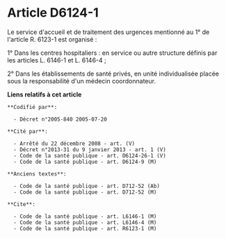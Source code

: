 # Article D6124-1

Le service d'accueil et de traitement des urgences mentionné au 1° de l'article R. 6123-1 est organisé :

1° Dans les centres hospitaliers : en service ou autre structure définis par les articles L. 6146-1 et L. 6146-4 ;

2° Dans les établissements de santé privés, en unité individualisée placée sous la responsabilité d'un médecin coordonnateur.

**Liens relatifs à cet article**

	**Codifié par**:

	  - Décret n°2005-840 2005-07-20

	**Cité par**:

	  - Arrêté du 22 décembre 2008 - art. (V)
	  - Décret n°2013-31 du 9 janvier 2013 - art. 1 (V)
	  - Code de la santé publique - art. D6124-26-1 (V)
	  - Code de la santé publique - art. D6124-9 (M)

	**Anciens textes**:

	  - Code de la santé publique - art. D712-52 (Ab)
	  - Code de la santé publique - art. D712-52 (M)

	**Cite**:

	  - Code de la santé publique - art. L6146-1 (M)
	  - Code de la santé publique - art. L6146-4 (M)
	  - Code de la santé publique - art. R6123-1 (M)
